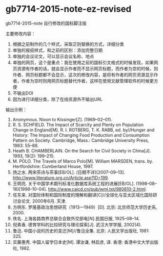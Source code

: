 # gb7714-2015-note-ez-revised
gb7714-2015-note 自行修改的国标脚注版

主要修改内容：
1. 根据之前制作的几个样式，采取正则替换的方式，详细分类
2. 单独的报纸样式，和之前的区别：添加完整日期
3. 单独的会议论文，可以显示会议名称、地点
4. 单独的网页，这个是重点：我在使用之前的国标引文格式的时候发现，如果网页资源有作者的话，就会显示作者而不显示网页标题，而作者为空的时候，则作者、网页标题都不会显示，这次的修改内容，是将有作者的网页资源显示作者，作者为空时则用网页标题替代作者，这样在使用文献管理软件的时候更方便
5. 不输出DOI
6. 因为进行详细分类，除了在线资源外不输出URL

输出示例：
1. Anonymous. Nixon to Kissinger[Z]. (1969–02–01).
2. R. S. SCHFIELD. The Impact of Scarcity and Plenty on Population Change in England[M]. R. I. ROTBERG, T. K. RABB, ed. by//Hunger and History: The Impact of Changing Food Production and Consumption Pattern on Society. Cambridge, Mass.: Cambridge University Press, 1983: 55–88.
3. Heath B. CHAMBERLAIN. On the Search for Civil Society in China[J]. 1993, 19(2): 199–215.
4. M. POLO. The Travels of Marco Polo[M]. William MARSDEN, trans. by. Hertfordshire: Cumberland House, 1997.
5. 扬之水. 两宋茶诗与茶事[EB/OL]. (日期不详)[2007–09–13]. http://www.literature.org.cn/Article.asp?ID=199.
6. 王明亮. 关于中国学术期刊标准化数据库系统工程的进展[EB/OL]. (1998–08–16)[1998–10–04]. http://www.cajcd.cn/pub/wml.txt/980810-2.html.
7. 任东来. 对国际体制和国际制度的理解和翻译[C]//全球化与亚太区域化国际研讨会论文. 2000年6月. 天津.
8. 方明东. 罗隆基政治思想研究（1913—1949）[D]. 北京: 北京师范大学历史系, 2000.
9. 佚名. 上海各路商界总联合会致外交部电[N].民国日报, 1925–08–14.
10. 倪素香. 德育学科的比较研究与理论探索[J]. 武汉大学学报, 2002(4).
11. 鲁迅. 中国小说的历史的变迁[M]//鲁迅全集. 北京: 人民文学出版社, 1981: 325.
12. 实藤惠秀. 中国人留学日本史[M]. 谭汝谦, 林启彦, 译. 香港: 香港中文大学出版社, 1982.
